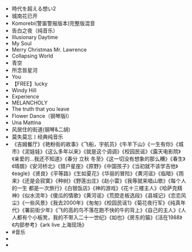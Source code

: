 - 時代を超える想い2
- 城南花已开
- Komorebi(警笛警报版本)完整版混音
- 告白之夜（纯音乐）
- Illusionary Daytime
- My Soul
- Merry Christmas Mr. Lawrence
- Collapsing World
- 青空
- 所念皆星河
- You
- 【FREE】lucky
- Windy Hill
- Experience
- MELANCHOLY
- The truth that you leave
- Flower Dance（钢琴版I）
- Una Mattina
- 风居住的街道(钢琴&二胡)
- 莫失莫忘丨经典纯音乐
- 《吉姆餐厅》《艳粉街的故事》《飞船，宇航员》《牛羊下山》《一生有你》《城市》《泥娃娃》《这么多年以来》《就是这个调调》《校园民谣》《露天电影院》《亲爱的…我还不知道》《春分 立秋 冬至》《这一切没有想象的那么糟》《春生》《晴朗》《安河桥北》《猎户星座》《原野》《中国孩子》《当初就不该学吉他》《eagle》《贤良》《平等路》《生如夏花》《华丽的冒险》《黄河谣》《临暗》《雨来》《还是会寂寞》《种树》《野莲出庄》《赵小雷》《我等就来唱山歌》《每个人的一生 都是一次旅行》《白银饭店》《神的游戏》《花十三楼主人》《哈萨克精神》《似水流年》《傻瓜的情歌》《黄河谣》《荒腔走板选段》《县城记》《恋恋风尘》《一些风景》《我去2000年》《匆匆》《校园民谣1》《菊花夜行军》《纯真年代》《署前街少年》《飞的高的鸟不落在跑不快的牛的背上》《自己的主人》《人人都有个小板凳，我的不带入二十一世纪》《如也》《房东的猫》《活在1988》《内部参考》《ark live 上海现场》
- #音乐
-
-